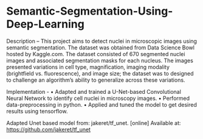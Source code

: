 # Semantic-Segmentation-Using-Deep-Learning
Description –  This project aims to detect nuclei in microscopic images using semantic segmentation. 
The dataset was obtained from Data Science Bowl hosted by Kaggle.com. 
The dataset consisted of 670 segmented nuclei images and associated segmentation masks for each nucleus. 
The images presented variations in cell type, magnification, imaging modality (brightfield vs. fluorescence), and image size; the dataset was to designed to challenge an algorithm’s ability to generalize across these variations. 

Implementation -
•	Adapted and trained a U-Net-based Convolutional Neural Network to identify cell nuclei in microscopy images. 
•	Performed data-preprocessing in python. 
•	Applied and tuned the model to get desired results using tensorflow. 


Adapted Unet based model from: jakeret/tf_unet. [online] Available at: https://github.com/jakeret/tf_unet 
